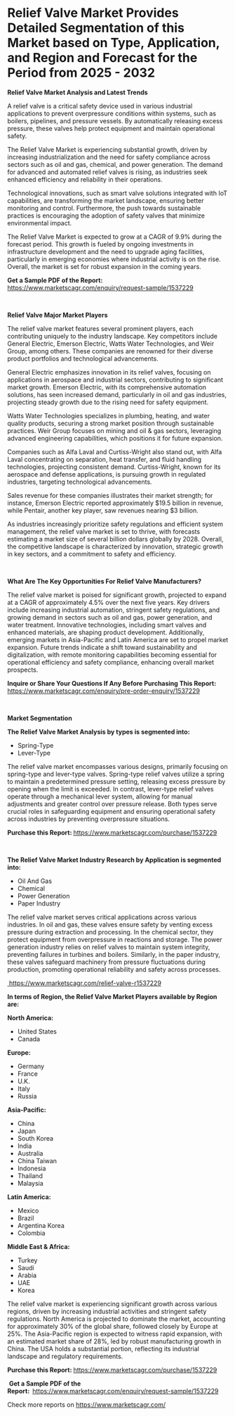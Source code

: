 <p><h1>Relief Valve Market Provides Detailed Segmentation of this Market based on Type, Application, and Region and Forecast for the Period from 2025 - 2032</h1></p><p><strong>Relief Valve Market Analysis and Latest Trends</strong></p>
<p><p>A relief valve is a critical safety device used in various industrial applications to prevent overpressure conditions within systems, such as boilers, pipelines, and pressure vessels. By automatically releasing excess pressure, these valves help protect equipment and maintain operational safety.</p><p>The Relief Valve Market is experiencing substantial growth, driven by increasing industrialization and the need for safety compliance across sectors such as oil and gas, chemical, and power generation. The demand for advanced and automated relief valves is rising, as industries seek enhanced efficiency and reliability in their operations. </p><p>Technological innovations, such as smart valve solutions integrated with IoT capabilities, are transforming the market landscape, ensuring better monitoring and control. Furthermore, the push towards sustainable practices is encouraging the adoption of safety valves that minimize environmental impact. </p><p>The Relief Valve Market is expected to grow at a CAGR of 9.9% during the forecast period. This growth is fueled by ongoing investments in infrastructure development and the need to upgrade aging facilities, particularly in emerging economies where industrial activity is on the rise. Overall, the market is set for robust expansion in the coming years.</p></p>
<p><strong>Get a Sample PDF of the Report:&nbsp;</strong> <a href="https://www.marketscagr.com/enquiry/request-sample/1537229?utm_campaign=2304&utm_medium=2&utm_source=Github&utm_content=ia&utm_term=11042025&utm_id=relief-valve">https://www.marketscagr.com/enquiry/request-sample/1537229</a></p>
<p>&nbsp;</p>
<p><strong>Relief Valve Major Market Players</strong></p>
<p><p>The relief valve market features several prominent players, each contributing uniquely to the industry landscape. Key competitors include General Electric, Emerson Electric, Watts Water Technologies, and Weir Group, among others. These companies are renowned for their diverse product portfolios and technological advancements.</p><p>General Electric emphasizes innovation in its relief valves, focusing on applications in aerospace and industrial sectors, contributing to significant market growth. Emerson Electric, with its comprehensive automation solutions, has seen increased demand, particularly in oil and gas industries, projecting steady growth due to the rising need for safety equipment.</p><p>Watts Water Technologies specializes in plumbing, heating, and water quality products, securing a strong market position through sustainable practices. Weir Group focuses on mining and oil & gas sectors, leveraging advanced engineering capabilities, which positions it for future expansion.</p><p>Companies such as Alfa Laval and Curtiss-Wright also stand out, with Alfa Laval concentrating on separation, heat transfer, and fluid handling technologies, projecting consistent demand. Curtiss-Wright, known for its aerospace and defense applications, is pursuing growth in regulated industries, targeting technological advancements.</p><p>Sales revenue for these companies illustrates their market strength; for instance, Emerson Electric reported approximately $19.5 billion in revenue, while Pentair, another key player, saw revenues nearing $3 billion. </p><p>As industries increasingly prioritize safety regulations and efficient system management, the relief valve market is set to thrive, with forecasts estimating a market size of several billion dollars globally by 2028. Overall, the competitive landscape is characterized by innovation, strategic growth in key sectors, and a commitment to safety and efficiency.</p></p>
<p>&nbsp;</p>
<p><strong>What Are The Key Opportunities For Relief Valve Manufacturers?</strong></p>
<p><p>The relief valve market is poised for significant growth, projected to expand at a CAGR of approximately 4.5% over the next five years. Key drivers include increasing industrial automation, stringent safety regulations, and growing demand in sectors such as oil and gas, power generation, and water treatment. Innovative technologies, including smart valves and enhanced materials, are shaping product development. Additionally, emerging markets in Asia-Pacific and Latin America are set to propel market expansion. Future trends indicate a shift toward sustainability and digitalization, with remote monitoring capabilities becoming essential for operational efficiency and safety compliance, enhancing overall market prospects.</p></p>
<p><strong>Inquire or Share Your Questions If Any Before Purchasing This Report:</strong> <a href="https://www.marketscagr.com/enquiry/pre-order-enquiry/1537229?utm_campaign=2304&utm_medium=2&utm_source=Github&utm_content=ia&utm_term=11042025&utm_id=relief-valve">https://www.marketscagr.com/enquiry/pre-order-enquiry/1537229</a></p>
<p>&nbsp;</p>
<p><strong>Market Segmentation</strong></p>
<p><strong>The Relief Valve Market Analysis by types is segmented into:</strong></p>
<p><ul><li>Spring-Type</li><li>Lever-Type</li></ul></p>
<p><p>The relief valve market encompasses various designs, primarily focusing on spring-type and lever-type valves. Spring-type relief valves utilize a spring to maintain a predetermined pressure setting, releasing excess pressure by opening when the limit is exceeded. In contrast, lever-type relief valves operate through a mechanical lever system, allowing for manual adjustments and greater control over pressure release. Both types serve crucial roles in safeguarding equipment and ensuring operational safety across industries by preventing overpressure situations.</p></p>
<p><strong>Purchase this Report:&nbsp;</strong><a href="https://www.marketscagr.com/purchase/1537229?utm_campaign=2304&utm_medium=2&utm_source=Github&utm_content=ia&utm_term=11042025&utm_id=relief-valve">https://www.marketscagr.com/purchase/1537229</a></p>
<p>&nbsp;</p>
<p><strong>The Relief Valve Market Industry Research by Application is segmented into:</strong></p>
<p><ul><li>Oil And Gas</li><li>Chemical</li><li>Power Generation</li><li>Paper Industry</li></ul></p>
<p><p>The relief valve market serves critical applications across various industries. In oil and gas, these valves ensure safety by venting excess pressure during extraction and processing. In the chemical sector, they protect equipment from overpressure in reactions and storage. The power generation industry relies on relief valves to maintain system integrity, preventing failures in turbines and boilers. Similarly, in the paper industry, these valves safeguard machinery from pressure fluctuations during production, promoting operational reliability and safety across processes.</p></p>
<p><a href="https://www.marketscagr.com/relief-valve-r1537229?utm_campaign=2304&utm_medium=2&utm_source=Github&utm_content=ia&utm_term=11042025&utm_id=relief-valve">&nbsp;https://www.marketscagr.com/relief-valve-r1537229</a></p>
<p><strong>In terms of Region, the Relief Valve Market Players available by Region are:</strong></p>
<p>
    <p> <strong> North America: </strong>
        <ul>
            <li>United States</li>
            <li>Canada</li>
        </ul>
        </p> 
    <p> <strong> Europe: </strong>
        <ul>
            <li>Germany</li>
            <li>France</li>
            <li>U.K.</li>
            <li>Italy</li>
            <li>Russia</li>
        </ul>
        </p> 
    <p> <strong> Asia-Pacific: </strong>
        <ul>
            <li>China</li>
            <li>Japan</li>
            <li>South Korea</li>
            <li>India</li>
            <li>Australia</li>
            <li>China Taiwan</li>
            <li>Indonesia</li>
            <li>Thailand</li>
            <li>Malaysia</li>
        </ul>
        </p> 
    <p> <strong> Latin America: </strong>
        <ul>
            <li>Mexico</li>
            <li>Brazil</li>
            <li>Argentina Korea</li>
            <li>Colombia</li>
        </ul>
        </p> 
    <p> <strong> Middle East & Africa: </strong>
        <ul>
            <li>Turkey</li>
            <li>Saudi</li>
            <li>Arabia</li>
            <li>UAE</li>
            <li>Korea</li>
        </ul>
    </p>
    </p>
<p><p>The relief valve market is experiencing significant growth across various regions, driven by increasing industrial activities and stringent safety regulations. North America is projected to dominate the market, accounting for approximately 30% of the global share, followed closely by Europe at 25%. The Asia-Pacific region is expected to witness rapid expansion, with an estimated market share of 28%, led by robust manufacturing growth in China. The USA holds a substantial portion, reflecting its industrial landscape and regulatory requirements.</p></p>
<p><strong>Purchase this Report: </strong><a href="https://www.marketscagr.com/purchase/1537229?utm_campaign=2304&utm_medium=2&utm_source=Github&utm_content=ia&utm_term=11042025&utm_id=relief-valve">https://www.marketscagr.com/purchase/1537229</a></p>
<p>&nbsp;<strong>Get a Sample PDF of the Report:&nbsp;&nbsp;</strong><a href="https://www.marketscagr.com/enquiry/request-sample/1537229?utm_campaign=2304&utm_medium=2&utm_source=Github&utm_content=ia&utm_term=11042025&utm_id=relief-valve">https://www.marketscagr.com/enquiry/request-sample/1537229</a></p>
<p><strong></strong></p>
<p>Check more reports on <a href="https://www.marketscagr.com/?utm_campaign=2304&utm_medium=2&utm_source=Github&utm_content=ia&utm_term=11042025&utm_id=relief-valve">https://www.marketscagr.com/</a></p>